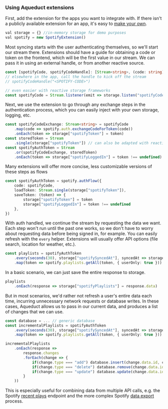 ### Using Aqueduct extensions
First, add the extension for the apps you want to integrate with. If there isn't a publicly available extension for an app, it's easy to [make your own](). 
```typescript
val storage = {} //in-memory storage for demo purposes
val spotify = new SpotifyExtension()
```

Most syncing starts with the user authenticating themselves, so we'll start our stream there. Extensions should have a guide for obtaining a code or token on the frontend, which will be the first value in our stream. We can pass it in using an external handle, or from another reactive source. 
```typescript
const [spotifyCode, spotifyCodeHandle]: [Stream<string>, (code: string) => void] = Stream.handle<string>()
// elsewhere in the app, call the handle to kick off the stream
// spotifyCodeHandle("<SPOTIFY-CODE>")

// even easier with reactive storage frameworks
const spotifyCode = Stream.listener(emit => storage.listen("spotifyCode", emit))
``` 
Next, we use the extension to go through any exchange steps in the authentication process, which you can easily inject with your own storage, logging, etc.
```typescript
const spotifyCodeExchange: Stream<string> = spotifyCode
    .map(code => spotify.auth.exchangeCodeForToken(code))
    .onEach(token => storage["spotifyToken"] = token)
const storedToken = Stream
    .single(storage["spotifyToken"]) // can also be adapted with reactive storage
const spotifyAuthToken = Stream
    .or(spotifyCodeExchange, storedToken) 
    .onEach(token => storage["spotifyLoggedIn"] = token !== undefined)
```
Many extensions will offer more concise, less customizable versions of these steps as flows
```typescript
const spotifyAuthToken = spotify.authFlow({
    code: spotifyCode,
    loadToken: Stream.single(storage["spotifyToken"]),
    saveToken: (token) => {
        storage["spotifyToken"] = token
        storage["spotifyLoggedIn"] = token !== undefined
    },
})
```

With auth handled, we continue the stream by requesting the data we want. Each step won't run until the past one works, so we don't have to worry about requesting data before being signed in, for example. You can easily refresh with the `every` helper. Extensions will usually offer API options (file search, location for weather, etc.).
```typescript
const playlists = spotifyAuthToken
    .every(seconds(30), storage["spotifySyncedAt"], syncedAt => storage["spotifySyncedAt"] = syncedAt)
    .map(token => spotify.playlists.getAll(token, { userOnly: true }))
```

In a basic scenario, we can just save the entire response to storage.
```typescript
playlists
    .onEach(response => storage["spotifyPlaylists"] = response.data)
```
But in most scenarios, we'd rather not refresh a user's entire data each time, incurring unnecessary network requests or database writes. In these cases, Aqueduct allows us to pass in our current data, and produces a list of changes that we can use.
```typescript
const database = ... // generic database
const incrementalPlaylists = spotifyAuthToken
    .every(seconds(30), storage["spotifySyncedAt"], syncedAt => storage["spotifySyncedAt"] = syncedAt)
    .map(token => spotify.playlists.getAll(token, { userOnly: true }))

incrementalPlaylists
    .onEach(response => 
        response.changes
        .forEach(change => {
            if(change.type === "add") database.insert(change.data.id, change.data)
            if(change.type === "delete") database.remove(change.data.id)
            if(change.type === "update") database.update(change.data.id, change.data)
        }
    ))
```
This is especially useful for combining data from multiple API calls, e.g. the Spotify [recent plays]() endpoint and the more complex Spotify [data export]() process.